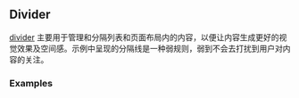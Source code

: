 ## Divider

[divider](https://material.google.com/components/dividers.html) 主要用于管理和分隔列表和页面布局内的内容，以便让内容生成更好的视觉效果及空间感。示例中呈现的分隔线是一种弱规则，弱到不会去打扰到用户对内容的关注。

### Examples
